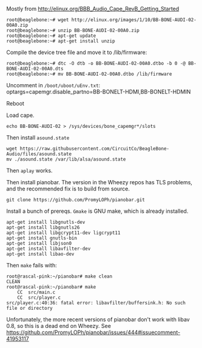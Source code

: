 Mostly from http://elinux.org/BBB_Audio_Cape_RevB_Getting_Started

    root@beaglebone:~# wget http://elinux.org/images/1/10/BB-BONE-AUDI-02-00A0.zip
    root@beaglebone:~# unzip BB-BONE-AUDI-02-00A0.zip
    root@beaglebone:~# apt-get update
    root@beaglebone:~# apt-get install unzip

Compile the device tree file and move it to /lib/firmware:

    root@beaglebone:~# dtc -O dtb -o BB-BONE-AUDI-02-00A0.dtbo -b 0 -@ BB-BONE-AUDI-02-00A0.dts
    root@beaglebone:~# mv BB-BONE-AUDI-02-00A0.dtbo /lib/firmware

Uncomment in `/boot/uboot/uEnv.txt`:
    optargs=capemgr.disable_partno=BB-BONELT-HDMI,BB-BONELT-HDMIN

Reboot

Load cape.

    echo BB-BONE-AUDI-02 > /sys/devices/bone_capemgr*/slots

Then install `asound.state`

    wget https://raw.githubusercontent.com/CircuitCo/BeagleBone-Audio/files/asound.state
    mv ./asound.state /var/lib/alsa/asound.state

Then `aplay` works.

Then install pianobar. The version in the Wheezy repos has TLS problems, and the recommended fix is to build from source.

    git clone https://github.com/PromyLOPh/pianobar.git

Install a bunch of prereqs. `Gmake` is GNU make, which is already installed.

    apt-get install libgnutls-dev
    apt-get install libgnutls26
    apt-get install libgcrypt11-dev ligcrypt11
    apt-get install gnutls-bin
    apt-get install libjson0
    apt-get install libavfilter-dev
    apt-get install libao-dev

Then `make` fails with:

    root@rascal-pink:~/pianobar# make clean
    CLEAN
    root@rascal-pink:~/pianobar# make
        CC  src/main.c
        CC  src/player.c
    src/player.c:40:36: fatal error: libavfilter/buffersink.h: No such file or directory

Unfortunately, the more recent versions of pianobar don't work with libav 0.8, so this is a dead end on Wheezy. See https://github.com/PromyLOPh/pianobar/issues/444#issuecomment-41953117
